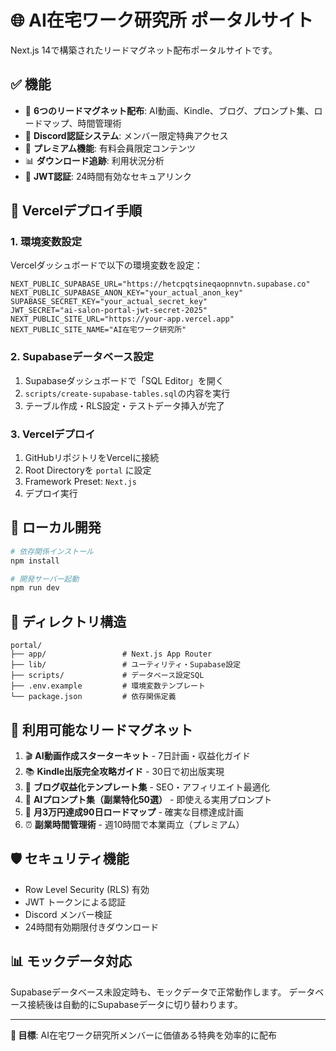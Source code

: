 # 🌐 AI在宅ワーク研究所 ポータルサイト

Next.js 14で構築されたリードマグネット配布ポータルサイトです。

## ✅ 機能

- 🎁 **6つのリードマグネット配布**: AI動画、Kindle、ブログ、プロンプト集、ロードマップ、時間管理術
- 🔐 **Discord認証システム**: メンバー限定特典アクセス
- 💎 **プレミアム機能**: 有料会員限定コンテンツ
- 📊 **ダウンロード追跡**: 利用状況分析
- 🎯 **JWT認証**: 24時間有効なセキュアリンク

## 🚀 Vercelデプロイ手順

### 1. 環境変数設定
Vercelダッシュボードで以下の環境変数を設定：

```
NEXT_PUBLIC_SUPABASE_URL="https://hetcpqtsineqaopnnvtn.supabase.co"
NEXT_PUBLIC_SUPABASE_ANON_KEY="your_actual_anon_key"
SUPABASE_SECRET_KEY="your_actual_secret_key"
JWT_SECRET="ai-salon-portal-jwt-secret-2025"
NEXT_PUBLIC_SITE_URL="https://your-app.vercel.app"
NEXT_PUBLIC_SITE_NAME="AI在宅ワーク研究所"
```

### 2. Supabaseデータベース設定
1. Supabaseダッシュボードで「SQL Editor」を開く
2. `scripts/create-supabase-tables.sql`の内容を実行
3. テーブル作成・RLS設定・テストデータ挿入が完了

### 3. Vercelデプロイ
1. GitHubリポジトリをVercelに接続
2. Root Directoryを `portal` に設定
3. Framework Preset: `Next.js`
4. デプロイ実行

## 🔧 ローカル開発

```bash
# 依存関係インストール
npm install

# 開発サーバー起動
npm run dev
```

## 📁 ディレクトリ構造

```
portal/
├── app/                 # Next.js App Router
├── lib/                 # ユーティリティ・Supabase設定
├── scripts/             # データベース設定SQL
├── .env.example         # 環境変数テンプレート
└── package.json         # 依存関係定義
```

## 🎯 利用可能なリードマグネット

1. 🎬 **AI動画作成スターターキット** - 7日計画・収益化ガイド
2. 📚 **Kindle出版完全攻略ガイド** - 30日で初出版実現
3. 📝 **ブログ収益化テンプレート集** - SEO・アフィリエイト最適化
4. 🤖 **AIプロンプト集（副業特化50選）** - 即使える実用プロンプト
5. 🎯 **月3万円達成90日ロードマップ** - 確実な目標達成計画
6. ⏰ **副業時間管理術** - 週10時間で本業両立（プレミアム）

## 🛡️ セキュリティ機能

- Row Level Security (RLS) 有効
- JWT トークンによる認証
- Discord メンバー検証
- 24時間有効期限付きダウンロード

## 📊 モックデータ対応

Supabaseデータベース未設定時も、モックデータで正常動作します。
データベース接続後は自動的にSupabaseデータに切り替わります。

---

**🎯 目標**: AI在宅ワーク研究所メンバーに価値ある特典を効率的に配布